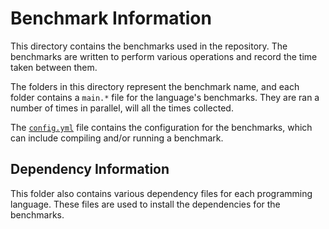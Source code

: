 # Benchmark Information

This directory contains the benchmarks used in the repository. The benchmarks are written to perform various operations and record the time taken between them.

The folders in this directory represent the benchmark name, and each folder contains a `main.*` file for the language's benchmarks.
They are ran a number of times in parallel, will all the times collected.

The [`config.yml`](config.yml) file contains the configuration for the benchmarks, which can include compiling and/or running a benchmark.

## Dependency Information

This folder also contains various dependency files for each programming language. These files are used to install the dependencies for the benchmarks.